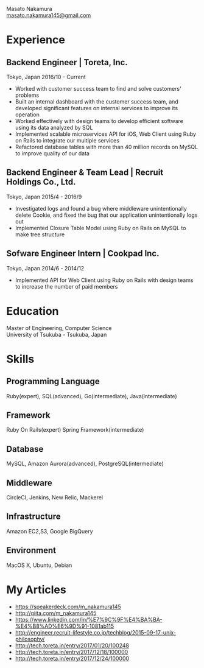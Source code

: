 
Masato Nakamura<br>
masato.nakamura145@gmail.com

# Experience

## Backend Engineer | Toreta, Inc.
Tokyo, Japan
2016/10 - Current

* Worked with customer success team to find and solve customers' problems
* Built an internal dashboard with the customer success team, and developed significant features on internal services to improve its operation
* Worked effectively with design teams to develop efficient software using its data analyzed by SQL
* Implemented scalable microservices API for iOS, Web Client using Ruby on Rails to integrate our multiple services
* Refactored database tables with more than 40 million records on MySQL to improve quality of our data

## Backend Engineer & Team Lead | Recruit Holdings Co., Ltd.
Tokyo, Japan
2015/4 - 2016/9

* Investigated logs and found a bug where middleware unintentionally delete Cookie, and fixed the bug that our application unintentionally logs out
* Implemented Closure Table Model using Ruby on Rails on MySQL to make tree structure

## Sofware Engineer Intern | Cookpad Inc.
Tokyo, Japan
2014/6 - 2014/12

* Implemented API for Web Client using Ruby on Rails with design teams to increase the number of paid members

# Education
Master of Engineering, Computer Science<br>
University of Tsukuba - Tsukuba, Japan

# Skills

## Programming Language
Ruby(expert), SQL(advanced), Go(intermediate), Java(intermediate)

## Framework
Ruby On Rails(expert) Spring Framework(intermediate)

## Database
MySQL, Amazon Aurora(advanced), PostgreSQL(intermediate)

## Middleware
CircleCI, Jenkins, New Relic, Mackerel

## Infrastructure
Amazon EC2,S3, Google BigQuery

## Environment
MacOS X, Ubuntu, Debian

# My Articles

* https://speakerdeck.com/m_nakamura145
* http://qiita.com/m_nakamura145
* https://www.linkedin.com/in/%E7%9C%9F%E4%BA%BA-%E4%B8%AD%E6%9D%91-1081ab115
* http://engineer.recruit-lifestyle.co.jp/techblog/2015-09-17-unix-philosophy/
* http://tech.toreta.in/entry/2017/01/20/100248
* http://tech.toreta.in/entry/2017/12/18/100000
* http://tech.toreta.in/entry/2017/12/24/100000
